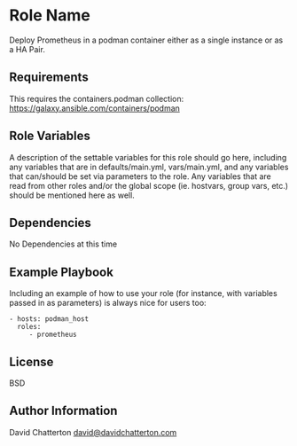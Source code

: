 Role Name
=========

Deploy Prometheus in a podman container either as a single instance or as a HA Pair.

Requirements
------------

This requires the containers.podman collection: https://galaxy.ansible.com/containers/podman

Role Variables
--------------

A description of the settable variables for this role should go here, including any variables that are in defaults/main.yml, vars/main.yml, and any variables that can/should be set via parameters to the role. Any variables that are read from other roles and/or the global scope (ie. hostvars, group vars, etc.) should be mentioned here as well.

Dependencies
------------

No Dependencies at this time

Example Playbook
----------------

Including an example of how to use your role (for instance, with variables passed in as parameters) is always nice for users too:

    - hosts: podman_host
      roles:
         - prometheus

License
-------

BSD

Author Information
------------------

David Chatterton
david@davidchatterton.com
